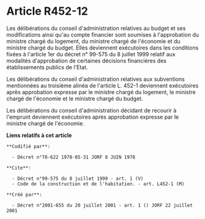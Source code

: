 # Article R452-12

Les délibérations du conseil d'administration relatives au budget et ses modifications ainsi qu'au compte financier sont
soumises à l'approbation du ministre chargé du logement, du ministre chargé de l'économie et du ministre chargé du budget.
Elles deviennent exécutoires dans les conditions fixées à l'article 1er du décret n° 99-575 du 8 juillet 1999 relatif aux
modalités d'approbation de certaines décisions financières des établissements publics de l'Etat.

Les délibérations du conseil d'administration relatives aux subventions mentionnées au troisième alinéa de l'article L. 452-1
deviennent exécutoires après approbation expresse par le ministre chargé du logement, le ministre chargé de l'économie et le
ministre chargé du budget.

Les délibérations du conseil d'administration décidant de recourir à l'emprunt deviennent exécutoires après approbation
expresse par le ministre chargé de l'économie.

**Liens relatifs à cet article**

	**Codifié par**:

	  - Décret n°78-622 1978-05-31 JORF 8 JUIN 1978

	**Cite**:

	  - Décret n°99-575 du 8 juillet 1999 - art. 1 (V)
	  - Code de la construction et de l'habitation. - art. L452-1 (M)

	**Créé par**:

	  - Décret n°2001-655 du 20 juillet 2001 - art. 1 () JORF 22 juillet 2001
